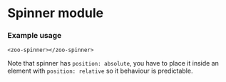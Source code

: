 # Spinner module

### Example usage 
```
<zoo-spinner></zoo-spinner>
```
Note that spinner has `position: absolute`, you have to place it inside an element with `position: relative` so it behaviour is predictable.